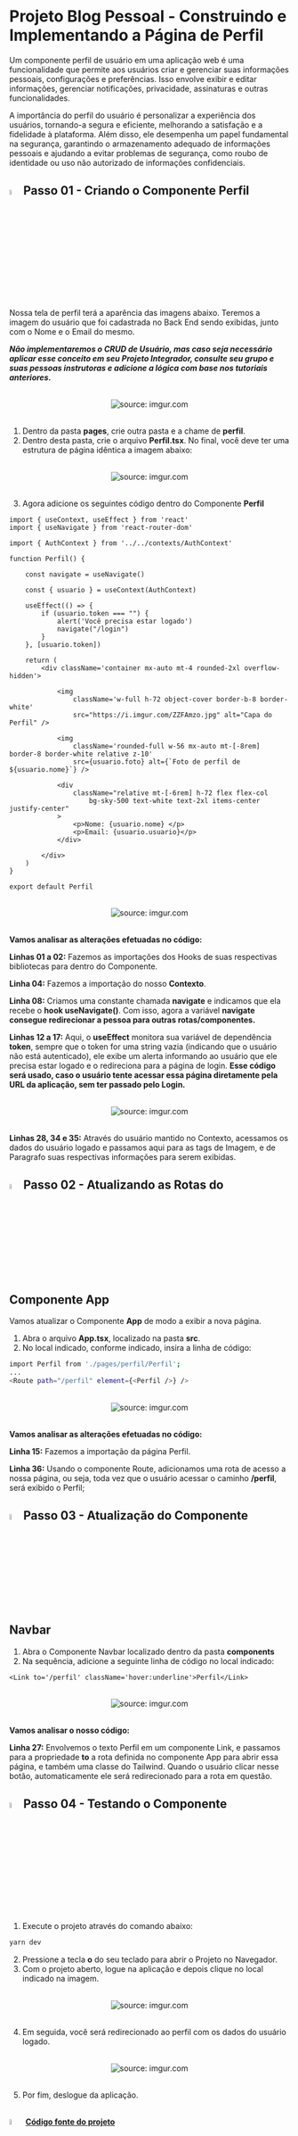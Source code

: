 <h1>Projeto Blog Pessoal - Construindo e Implementando a Página de Perfil</h1>

Um componente perfil de usuário em uma aplicação web é uma funcionalidade que permite aos usuários criar e gerenciar suas informações pessoais, configurações e preferências. Isso envolve exibir e editar informações, gerenciar notificações, privacidade, assinaturas e outras funcionalidades. 

A importância do perfil do usuário é personalizar a experiência dos usuários, tornando-a segura e eficiente, melhorando a satisfação e a fidelidade à plataforma. Além disso, ele desempenha um papel fundamental na segurança, garantindo o armazenamento adequado de informações pessoais e ajudando a evitar problemas de segurança, como roubo de identidade ou uso não autorizado de informações confidenciais.

<h2><img src="https://i.imgur.com/H9wEgsJ.png" title="source: imgur.com" width="5%"/>Passo 01 - Criando o Componente Perfil</h2>

Nossa tela de perfil terá a aparência das imagens abaixo. Teremos a imagem do usuário que foi cadastrada no Back End sendo exibidas, junto com o Nome e o Email do mesmo. 

***Não implementaremos o CRUD de Usuário, mas caso seja necessário aplicar esse conceito em seu Projeto Integrador, consulte seu grupo e suas pessoas instrutoras e adicione a lógica com base nos tutoriais anteriores.***

<br>

<div align="center"><img src="https://i.imgur.com/QueUsbl.png" title="source: imgur.com" /></div>

<br>

1. Dentro da pasta **pages**, crie outra pasta e a chame de **perfil**.
2. Dentro desta pasta, crie o arquivo **Perfil.tsx**. No final, você deve ter uma estrutura de página idêntica a imagem abaixo:

<br>

<div align="center"><img src="https://i.imgur.com/b8kUfcb.png" title="source: imgur.com" /></div>

<br>

3. Agora adicione os seguintes código dentro do Componente **Perfil**

```tsx
import { useContext, useEffect } from 'react'
import { useNavigate } from 'react-router-dom'

import { AuthContext } from '../../contexts/AuthContext'

function Perfil() {

    const navigate = useNavigate()

    const { usuario } = useContext(AuthContext)

    useEffect(() => {
        if (usuario.token === "") {
            alert('Você precisa estar logado')
            navigate("/login")
        }
    }, [usuario.token])

    return (
        <div className='container mx-auto mt-4 rounded-2xl overflow-hidden'>

            <img 
                className='w-full h-72 object-cover border-b-8 border-white' 
                src="https://i.imgur.com/ZZFAmzo.jpg" alt="Capa do Perfil" />

            <img 
                className='rounded-full w-56 mx-auto mt-[-8rem] border-8 border-white relative z-10' 
                src={usuario.foto} alt={`Foto de perfil de ${usuario.nome}`} />

            <div 
                className="relative mt-[-6rem] h-72 flex flex-col 
                    bg-sky-500 text-white text-2xl items-center justify-center"
            >
                <p>Nome: {usuario.nome} </p>
                <p>Email: {usuario.usuario}</p>
            </div>

        </div>
    )
}

export default Perfil
```

<br>

<div align="center"><img src="https://i.imgur.com/qppVGPp.png" title="source: imgur.com" /></div>

<br>

**Vamos analisar as alterações efetuadas no código:**

**Linhas 01 a 02:** Fazemos as importações dos Hooks de suas respectivas bibliotecas para dentro do Componente.

**Linha 04:** Fazemos a importação do nosso **Contexto**.

**Linha 08:** Criamos uma constante chamada **navigate** e indicamos que ela recebe o **hook useNavigate()**. Com isso, agora a variável **navigate consegue redirecionar a pessoa para outras rotas/componentes.**

**Linhas 12 a 17:** Aqui, o **useEffect** monitora sua variável de dependência **token**, sempre que o token for uma string vazia (indicando que o usuário não está autenticado), ele exibe um alerta informando ao usuário que ele precisa estar logado e o redireciona para a página de login. **Esse código será usado, caso o usuário tente acessar essa página diretamente pela URL da aplicação, sem ter passado pelo Login.**

<br>

<div align="center"><img src="https://i.imgur.com/0KicLtW.png" title="source: imgur.com" /></div>

<br>

**Linhas 28, 34 e 35:** Através do usuário mantido no Contexto, acessamos os dados do usuário logado e passamos aqui para as tags de Imagem, e de Paragrafo suas respectivas informações para serem exibidas.

<h2><img src="https://i.imgur.com/H9wEgsJ.png" title="source: imgur.com" width="5%"/>Passo 02 - Atualizando as Rotas do Componente App</h2>

Vamos atualizar o Componente **App** de modo a exibir a nova página.

1. Abra o arquivo **App.tsx**, localizado na pasta **src**.
2. No local indicado, conforme indicado, insira a linha de código:

```bash
import Perfil from './pages/perfil/Perfil';
...
<Route path="/perfil" element={<Perfil />} />
```

<br>

<div align="center"><img src="https://i.imgur.com/uSrcG7f.png" title="source: imgur.com" /></div>

<br>

**Vamos analisar as alterações efetuadas no código:**

**Linha 15:** Fazemos a importação da página Perfil.

**Linha 36:** Usando o componente Route, adicionamos uma rota de acesso a nossa página, ou seja, toda vez que o usuário acessar o caminho **/perfil**, será exibido o Perfil; 

<h2><img src="https://i.imgur.com/H9wEgsJ.png" title="source: imgur.com" width="5%"/>Passo 03 - Atualização do Componente Navbar</h2>

1. Abra o Componente Navbar localizado dentro da pasta **components**
2. Na sequência, adicione a seguinte linha de código no local indicado:

```tsx
<Link to='/perfil' className='hover:underline'>Perfil</Link>
```

<br>

<div align="center"><img src="https://i.imgur.com/afEHCTG.png" title="source: imgur.com" /></div>

<br>

**Vamos analisar o nosso código:**

**Linha 27:** Envolvemos o texto Perfil em um componente Link, e passamos para a propriedade **to** a rota definida no componente App para abrir essa página, e também uma classe do Tailwind. Quando o usuário clicar nesse botão, automaticamente ele será redirecionado para a rota em questão.

<h2><img src="https://i.imgur.com/H9wEgsJ.png" title="source: imgur.com" width="5%"/>Passo 04 - Testando o Componente</h2>

1. Execute o projeto através do comando abaixo:

```bash
yarn dev
```

2. Pressione a tecla **o** do seu teclado para abrir o Projeto no Navegador.
3. Com o projeto aberto, logue na aplicação e depois clique no local indicado na imagem.

<br>

<div align="center"><img src="https://i.imgur.com/TFzCNRs.png" title="source: imgur.com" /></div>

<br>

4. Em seguida, você será redirecionado ao perfil com os dados do usuário logado.

<br>

<div align="center"><img src="https://i.imgur.com/QueUsbl.png" title="source: imgur.com" /></div>

<br>

5. Por fim, deslogue da aplicação.

<br />

<div align="left"><img src="https://i.imgur.com/JACNZiR.png" title="source: imgur.com" width="5%"/> <a href="https://github.com/Yuri-stack/BlogPessoalReact_Fonte/tree/30_Perfil" target="_blank"><b>Código fonte do projeto</b></a></div>

<br /><br />

<div align="left"><a href="README.md"><img src="https://i.imgur.com/XMgF3gl.png" title="source: imgur.com" width="3%"/>Voltar</a></div>
